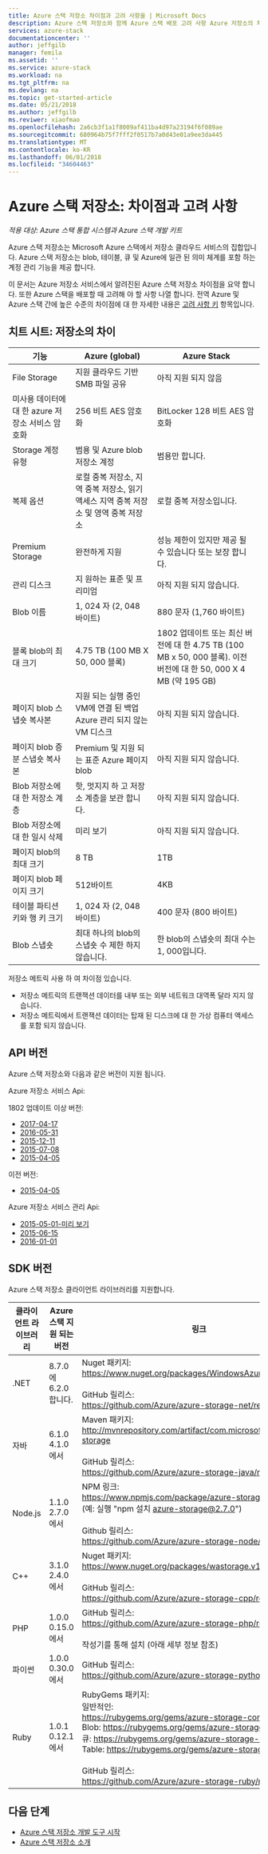 ```yaml
---
title: Azure 스택 저장소 차이점과 고려 사항을 | Microsoft Docs
description: Azure 스택 저장소와 함께 Azure 스택 배포 고려 사항 Azure 저장소의 차이점을 이해 합니다.
services: azure-stack
documentationcenter: ''
author: jeffgilb
manager: femila
ms.assetid: ''
ms.service: azure-stack
ms.workload: na
ms.tgt_pltfrm: na
ms.devlang: na
ms.topic: get-started-article
ms.date: 05/21/2018
ms.author: jeffgilb
ms.reviwer: xiaofmao
ms.openlocfilehash: 2a6cb3f1a1f8009af411ba4d97a23194f6f089ae
ms.sourcegitcommit: 680964b75f7fff2f0517b7a0d43e01a9ee3da445
ms.translationtype: MT
ms.contentlocale: ko-KR
ms.lasthandoff: 06/01/2018
ms.locfileid: "34604463"
---
```

# <a name="azure-stack-storage-differences-and-considerations"></a>Azure 스택 저장소: 차이점과 고려 사항

*적용 대상: Azure 스택 통합 시스템과 Azure 스택 개발 키트*

Azure 스택 저장소는 Microsoft Azure 스택에서 저장소 클라우드 서비스의 집합입니다. Azure 스택 저장소는 blob, 테이블, 큐 및 Azure에 일관 된 의미 체계를 포함 하는 계정 관리 기능을 제공 합니다.

이 문서는 Azure 저장소 서비스에서 알려진된 Azure 스택 저장소 차이점을 요약 합니다. 또한 Azure 스택을 배포할 때 고려해 야 할 사항 나열 합니다. 전역 Azure 및 Azure 스택 간에 높은 수준의 차이점에 대 한 자세한 내용은 [고려 사항 키](azure-stack-considerations.md) 항목입니다.

## <a name="cheat-sheet-storage-differences"></a>치트 시트: 저장소의 차이

| 기능 | Azure (global) | Azure Stack |
| --- | --- | --- |
|File Storage|지원 클라우드 기반 SMB 파일 공유|아직 지원 되지 않음
|미사용 데이터에 대 한 azure 저장소 서비스 암호화|256 비트 AES 암호화|BitLocker 128 비트 AES 암호화
|Storage 계정 유형|범용 및 Azure blob 저장소 계정|범용만 합니다.
|복제 옵션|로컬 중복 저장소, 지역 중복 저장소, 읽기 액세스 지역 중복 저장소 및 영역 중복 저장소|로컬 중복 저장소입니다.
|Premium Storage|완전하게 지원|성능 제한이 있지만 제공 될 수 있습니다 또는 보장 합니다.
|관리 디스크|지 원하는 표준 및 프리미엄|아직 지원 되지 않습니다.
|Blob 이름|1, 024 자 (2, 048 바이트)|880 문자 (1,760 바이트)
|블록 blob의 최대 크기|4.75 TB (100 MB X 50, 000 블록)|1802 업데이트 또는 최신 버전에 대 한 4.75 TB (100 MB x 50, 000 블록). 이전 버전에 대 한 50, 000 X 4 MB (약 195 GB)
|페이지 blob 스냅숏 복사본|지원 되는 실행 중인 VM에 연결 된 백업 Azure 관리 되지 않는 VM 디스크|아직 지원 되지 않습니다.
|페이지 blob 증분 스냅숏 복사본|Premium 및 지원 되는 표준 Azure 페이지 blob|아직 지원 되지 않습니다.
|Blob 저장소에 대 한 저장소 계층|핫, 멋지지 하 고 저장소 계층을 보관 합니다.|아직 지원 되지 않습니다.
Blob 저장소에 대 한 일시 삭제|미리 보기|아직 지원 되지 않습니다.
|페이지 blob의 최대 크기|8 TB|1TB
|페이지 blob 페이지 크기|512바이트|4KB
|테이블 파티션 키와 행 키 크기|1, 024 자 (2, 048 바이트)|400 문자 (800 바이트)
|Blob 스냅숏|최대 하나의 blob의 스냅숏 수 제한 하지 않습니다.|한 blob의 스냅숏의 최대 수는 1, 000입니다.|

저장소 메트릭 사용 하 여 차이점 있습니다.

* 저장소 메트릭의 트랜잭션 데이터를 내부 또는 외부 네트워크 대역폭 달라 지지 않습니다.
* 저장소 메트릭에서 트랜잭션 데이터는 탑재 된 디스크에 대 한 가상 컴퓨터 액세스를 포함 되지 않습니다.

## <a name="api-version"></a>API 버전

Azure 스택 저장소와 다음과 같은 버전이 지원 됩니다.

Azure 저장소 서비스 Api:

1802 업데이트 이상 버전:

 - [2017-04-17](https://docs.microsoft.com/rest/api/storageservices/version-2017-04-17)
 - [2016-05-31](https://docs.microsoft.com/rest/api/storageservices/version-2016-05-31)
 - [2015-12-11](https://docs.microsoft.com/rest/api/storageservices/version-2015-12-11)
 - [2015-07-08](https://docs.microsoft.com/rest/api/storageservices/version-2015-07-08)
 - [2015-04-05](https://docs.microsoft.com/rest/api/storageservices/version-2015-04-05)

이전 버전:

 - [2015-04-05](https://docs.microsoft.com/rest/api/storageservices/version-2015-04-05)

Azure 저장소 서비스 관리 Api:

 - [2015-05-01-미리 보기](https://docs.microsoft.com/rest/api/storagerp/?redirectedfrom=MSDN)
 - [2015-06-15](https://docs.microsoft.com/rest/api/storagerp/?redirectedfrom=MSDN)
 - [2016-01-01](https://docs.microsoft.com/rest/api/storagerp/?redirectedfrom=MSDN)

## <a name="sdk-versions"></a>SDK 버전

Azure 스택 저장소 클라이언트 라이브러리를 지원합니다.

| 클라이언트 라이브러리 | Azure 스택 지원 되는 버전 | 링크                                                                                                                                                                                                                                                                                                                                     | 끝점 지정       |
|----------------|-------------------------------|------------------------------------------------------------------------------------------------------------------------------------------------------------------------------------------------------------------------------------------------------------------------------------------------------------------------------------------|------------------------------|
| .NET           | 8.7.0에 6.2.0 합니다.          | Nuget 패키지:<br>https://www.nuget.org/packages/WindowsAzure.Storage/<br> <br>GitHub 릴리스:<br>https://github.com/Azure/azure-storage-net/releases                                                                                                                                                                                    | app.config 파일              |
| 자바           | 6.1.0 4.1.0에서           | Maven 패키지:<br>http://mvnrepository.com/artifact/com.microsoft.azure/azure-storage<br> <br>GitHub 릴리스:<br>https://github.com/Azure/azure-storage-java/releases                                                                                                                                                                    | 연결 문자열 설정      |
| Node.js        | 1.1.0 2.7.0에서           | NPM 링크:<br>https://www.npmjs.com/package/azure-storage<br>(예: 실행 "npm 설치 azure-storage@2.7.0")<br> <br>Github 릴리스:<br>https://github.com/Azure/azure-storage-node/releases                                                                                                                                         | 서비스 인스턴스 선언 |
| C++            | 3.1.0 2.4.0에서           | Nuget 패키지:<br>https://www.nuget.org/packages/wastorage.v140/<br> <br>GitHub 릴리스:<br>https://github.com/Azure/azure-storage-cpp/releases                                                                                                                                                                                          | 연결 문자열 설정      |
| PHP            | 1.0.0 0.15.0에서          | GitHub 릴리스:<br>https://github.com/Azure/azure-storage-php/releases<br> <br>작성기를 통해 설치 (아래 세부 정보 참조)                                                                                                                                                                                                                  | 연결 문자열 설정      |
| 파이썬         | 1.0.0 0.30.0에서          | GitHub 릴리스:<br>https://github.com/Azure/azure-storage-python/releases                                                                                                                                                                                                                                                                | 서비스 인스턴스 선언 |
| Ruby           | 1.0.1 0.12.1에서          | RubyGems 패키지:<br>일반적인:<br>https://rubygems.org/gems/azure-storage-common/<br>Blob: https://rubygems.org/gems/azure-storage-blob/<br>큐: https://rubygems.org/gems/azure-storage-queue/<br>Table: https://rubygems.org/gems/azure-storage-table/<br> <br>GitHub 릴리스:<br>https://github.com/Azure/azure-storage-ruby/releases | 연결 문자열 설정      |

## <a name="next-steps"></a>다음 단계

* [Azure 스택 저장소 개발 도구 시작](azure-stack-storage-dev.md)
* [Azure 스택 저장소 소개](azure-stack-storage-overview.md)
